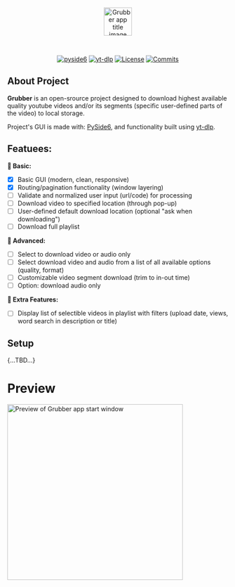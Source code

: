 </br>
<p align="center">
    <img
        height=64
        alt="Grubber app title image"
        src="https://i.ibb.co/nf8qXRz/Grubber.png"
    />
</p>
</br>

<!-- MANPAGE: BEGIN EXCLUDED SECTION -->
<div align="center">

[![pyside6](https://img.shields.io/badge/pypi-blue?style=for-the-badge&logo=pypi&labelColor=grey)](https://pypi.org/project/PySide6/ "PySide6")
[![yt-dlp](https://img.shields.io/badge/ytdlp-blue?style=for-the-badge&logo=pypi&labelColor=grey)](https://pypi.org/project/yt-dlp "yt-dlp")
[![License](https://img.shields.io/github/license/theaprox/Grubber?style=for-the-badge)](LICENSE "GPL-3.0 License")
[![Commits](https://img.shields.io/github/commit-activity/m/theaprox/Grubber/dev?style=for-the-badge&label=commits&color=green)
](https://github.com/theaprox/Grubber/commits "Commit History")

</div>
<!-- MANPAGE: END EXCLUDED SECTION -->



## About Project
**Grubber** is an open-srource project designed to download highest available quality youtube videos and/or its segments (specific user-defined parts of the video) to local storage.

Project's GUI is made with: <a href='https://pypi.org/project/PySide6/' target='_blank'>PySide6</a>, and functionality built using <a href='https://github.com/yt-dlp/yt-dlp' target='_blank'>yt-dlp</a>.

## Featuees:
**🦴 Basic:**
- [x] Basic GUI (modern, clean, responsive)
- [x] Routing/pagination functionality (window layering)
- [ ] Validate and normalized user input (url/code) for processing
- [ ] Download video to specified location (through pop-up)
- [ ] User-defined default download location (optional "ask when downloading")
- [ ] Download full playlist

**🔬 Advanced:**
- [ ] Select to download video or audio only
- [ ] Select download video and audio from a list of all available options (quality, format)
- [ ] Customizable video segment download (trim to in-out time)
- [ ] Option: download audio only

**🚀 Extra Features:**
- [ ] Display list of selectible videos in playlist with filters (upload date, views, word search in description or title)

## Setup
{...TBD...}

# Preview
<p align="left">
    <img 
        width=400
        alt="Preview of Grubber app start window"
        src="https://i.ibb.co/KF58N2V/homepage.png"
    />
</p>

